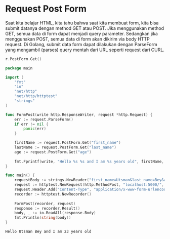 # Request Post Form

Saat kita belajar HTML, kita tahu bahwa saat kita membuat form, kita bisa submit datanya dengan method GET atau POST. Jika menggunakan method GET, semua data di form dapat menjadi query parameter. Sedangkan jika menggunakan POST, semua data di form akan dikirim via body HTTP request. Di Golang, submit data form dapat dilakukan dengan ParseForm yang mengambil (parses) query mentah dari URL seperti request dari CURL.

```go
r.PostForm.Get()
```

```go
package main

import (
	"fmt"
	"io"
	"net/http"
	"net/http/httptest"
	"strings"
)

func FormPost(write http.ResponseWriter, request *http.Request) {
	err := request.ParseForm()
	if err != nil {
		panic(err)
	}

	firstName := request.PostForm.Get("first_name")
	lastName := request.PostForm.Get("last_name")
	age := request.PostForm.Get("age")
	
	fmt.Fprintf(write, "Hello %s %s and I am %s years old", firstName, lastName, age)
}

func main() {
	requestBody := strings.NewReader("first_name=Utsman&last_name=Bey&age=23")
	request := httptest.NewRequest(http.MethodPost, "localhost:5000/", requestBody)
	request.Header.Add("Content-Type", "application/x-www-form-urlencoded")
	recorder := httptest.NewRecorder()
	
	FormPost(recorder, request)
	response := recorder.Result()
	body, _ := io.ReadAll(response.Body)
	fmt.Println(string(body))
}
```

```
Hello Utsman Bey and I am 23 years old
```
